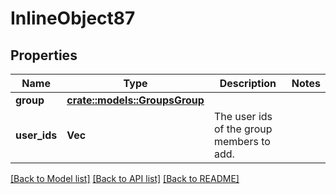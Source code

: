 # InlineObject87

## Properties

Name | Type | Description | Notes
------------ | ------------- | ------------- | -------------
**group** | [**crate::models::GroupsGroup**](_groups_group.md) |  | 
**user_ids** | **Vec<String>** | The user ids of the group members to add. | 

[[Back to Model list]](../README.md#documentation-for-models) [[Back to API list]](../README.md#documentation-for-api-endpoints) [[Back to README]](../README.md)


